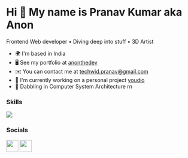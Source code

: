 Hi 👋 My name is Pranav Kumar aka Anon
=====================

Frontend Web developer • Diving deep into stuff • 3D Artist

* 🌍  I'm based in India
* 🖥️  See my portfolio at [anonthedev](http://anonthedev.vercel.app)
* ✉️  You can contact me at [techwid.pranav@gmail.com](mailto:techwid.pranav@gmail.com)
* 🚀  I'm currently working on a personal project [youdio](https://youdio.xyz/)
* 🧠  Dabbling in Computer System Architecture rn

### Skills

<p align="left">
<a href="https://skillicons.dev">
    <img src="https://skillicons.dev/icons?i=html,css,js,ts,react,next,redux,git,supabase,firebase,tailwind,bootstrap,blender&theme=dark&perline=7" />
  </a>
</p>

### Socials

<p align="left"> <a href="https://discord.com/users/||Anonthedev#2291" target="_blank" rel="noreferrer"><img src="https://raw.githubusercontent.com/danielcranney/readme-generator/main/public/icons/socials/discord.svg" width="32" height="32" /></a> <a href="https://www.twitter.com/anonthedev" target="_blank" rel="noreferrer"><img src="https://raw.githubusercontent.com/danielcranney/readme-generator/main/public/icons/socials/twitter.svg" width="32" height="32" /></a></p>
